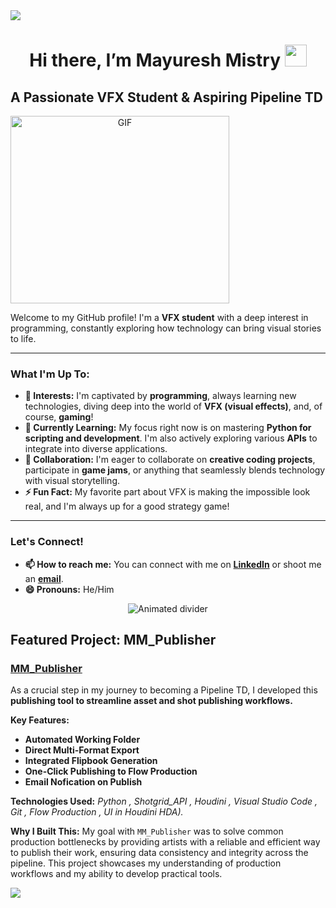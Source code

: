 <img src="https://user-images.githubusercontent.com/73097560/115834477-dbab4500-a447-11eb-908a-139a6edaec5c.gif">

<h1 align="center"> Hi there, I’m Mayuresh Mistry <img src="https://media.giphy.com/media/hvRJCLFzcasrR4ia7z/giphy.gif" width="35"></h1>

##  A Passionate VFX Student & Aspiring Pipeline TD

<a target="_blank" align="center">
  <img align="center" top="500" height="300" width="350" alt="GIF" src="https://media3.giphy.com/media/v1.Y2lkPTc5MGI3NjExb2Jva2dvZ3UzM3RsM3phMTR1eWs4OHNuYjhiZThjOGN2YTl4MHc0eiZlcD12MV9pbnRlcm5hbF9naWZfYnlfaWQmY3Q9Zw/qgQUggAC3Pfv687qPC/giphy.gif">
</a>

Welcome to my GitHub profile! I'm a **VFX student** with a deep interest in programming, constantly exploring how technology can bring visual stories to life.

---

### What I'm Up To:

* **👀 Interests:** I'm captivated by **programming**, always learning new technologies, diving deep into the world of **VFX (visual effects)**, and, of course, **gaming**!
* **🌱 Currently Learning:** My focus right now is on mastering **Python for scripting and development**. I'm also actively exploring various **APIs** to integrate into diverse applications.
* **💞️ Collaboration:** I'm eager to collaborate on **creative coding projects**, participate in **game jams**, or anything that seamlessly blends technology with visual storytelling.
* **⚡ Fun Fact:** My favorite part about VFX is making the impossible look real, and I'm always up for a good strategy game!

---

### Let's Connect!

* **📫 How to reach me:** You can connect with me on [**LinkedIn**](https://www.linkedin.com/in/mayureshmistry/) or shoot me an [**email**](mailto:mayureshmistry6@gmail.com).
* **😄 Pronouns:** He/Him

<div align="center">
  <img src="https://user-images.githubusercontent.com/73097560/115834477-dbab4500-a447-11eb-908a-139a6edaec5c.gif" alt="Animated divider">
</div>

## Featured Project: MM_Publisher

### [**MM_Publisher**](https://github.com/Mayuresh-M16/MM_Publisher)

As a crucial step in my journey to becoming a Pipeline TD, I developed this **publishing tool to streamline asset and shot publishing workflows.**

**Key Features:**
* **Automated Working Folder**
* **Direct Multi-Format Export**
* **Integrated Flipbook Generation**
* **One-Click Publishing to Flow Production**
* **Email Nofication on Publish**

**Technologies Used:** *Python , Shotgrid_API , Houdini , Visual Studio Code , Git , Flow Production  , UI in Houdini HDA).*

**Why I Built This:** My goal with `MM_Publisher` was to solve common production bottlenecks by providing artists with a reliable and efficient way to publish their work, ensuring data consistency and integrity across the pipeline. This project showcases my understanding of production workflows and my ability to develop practical tools.


<img src="https://user-images.githubusercontent.com/73097560/115834477-dbab4500-a447-11eb-908a-139a6edaec5c.gif">
